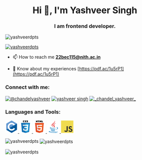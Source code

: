 <h1 align="center">Hi 👋, I'm Yashveer Singh</h1>
<h3 align="center">I am frontend developer.</h3>

<p align="left"> <img src="https://komarev.com/ghpvc/?username=yashveerdpts&label=Profile%20views&color=0e75b6&style=flat" alt="yashveerdpts" /> </p>

<p align="left"> <a href="https://github.com/ryo-ma/github-profile-trophy"><img src="https://github-profile-trophy.vercel.app/?username=yashveerdpts" alt="yashveerdpts" /></a> </p>

- 📫 How to reach me **22bec115@nith.ac.in**

- 📄 Know about my experiences [https://pdf.ac/1u5rP1](https://pdf.ac/1u5rP1)

<h3 align="left">Connect with me:</h3>
<p align="left">
<a href="https://codepen.io/@chandelyashveer" target="blank"><img align="center" src="https://raw.githubusercontent.com/rahuldkjain/github-profile-readme-generator/master/src/images/icons/Social/codepen.svg" alt="@chandelyashveer" height="30" width="40" /></a>
<a href="https://linkedin.com/in/yashveer singh" target="blank"><img align="center" src="https://raw.githubusercontent.com/rahuldkjain/github-profile-readme-generator/master/src/images/icons/Social/linked-in-alt.svg" alt="yashveer singh" height="30" width="40" /></a>
<a href="https://instagram.com/_chandel_yashveer_" target="blank"><img align="center" src="https://raw.githubusercontent.com/rahuldkjain/github-profile-readme-generator/master/src/images/icons/Social/instagram.svg" alt="_chandel_yashveer_" height="30" width="40" /></a>
</p>

<h3 align="left">Languages and Tools:</h3>
<p align="left"> <a href="https://www.cprogramming.com/" target="_blank" rel="noreferrer"> <img src="https://raw.githubusercontent.com/devicons/devicon/master/icons/c/c-original.svg" alt="c" width="40" height="40"/> </a> <a href="https://www.w3schools.com/css/" target="_blank" rel="noreferrer"> <img src="https://raw.githubusercontent.com/devicons/devicon/master/icons/css3/css3-original-wordmark.svg" alt="css3" width="40" height="40"/> </a> <a href="https://www.w3.org/html/" target="_blank" rel="noreferrer"> <img src="https://raw.githubusercontent.com/devicons/devicon/master/icons/html5/html5-original-wordmark.svg" alt="html5" width="40" height="40"/> </a> <a href="https://www.java.com" target="_blank" rel="noreferrer"> <img src="https://raw.githubusercontent.com/devicons/devicon/master/icons/java/java-original.svg" alt="java" width="40" height="40"/> </a> <a href="https://developer.mozilla.org/en-US/docs/Web/JavaScript" target="_blank" rel="noreferrer"> <img src="https://raw.githubusercontent.com/devicons/devicon/master/icons/javascript/javascript-original.svg" alt="javascript" width="40" height="40"/> </a> </p>

<p><img align="left" src="https://github-readme-stats.vercel.app/api/top-langs?username=yashveerdpts&show_icons=true&locale=en&layout=compact" alt="yashveerdpts" /></p>

<p>&nbsp;<img align="center" src="https://github-readme-stats.vercel.app/api?username=yashveerdpts&show_icons=true&locale=en" alt="yashveerdpts" /></p>

<p><img align="center" src="https://github-readme-streak-stats.herokuapp.com/?user=yashveerdpts&" alt="yashveerdpts" /></p>

